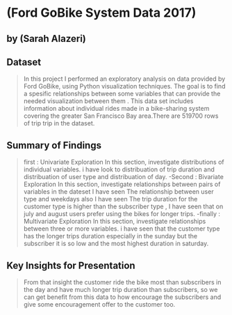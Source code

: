 # (Ford GoBike System Data 2017)
## by (Sarah Alazeri)


## Dataset

> In this project I performed an exploratory analysis on data provided by Ford GoBike, using Python   visualization techniques. The goal is to find a spesific relationships between some variables that can provide the needed visualization between them .
This data set includes information about individual rides made in a bike-sharing system covering the greater San Francisco Bay area.There are 519700 rows of trip trip in the dataset.



## Summary of Findings

> first : Univariate Exploration In this section, investigate distributions of individual variables.
i have look to distribuation of trip duration and distribuation of user type and distribuation of day.
-Second : Bivariate Exploration In this section, investigate relationships between pairs of variables in 
the dateset I have seen The relationship between user type and weekdays also I have seen The trip duration for the customer type is higher than the subscriber type , I have seen that on july and august users prefer using the bikes for longer trips.
-finally : Multivariate Exploration In this section, investigate relationships between three or more variables. i have seen that  the customer type has the longer trips duration especially in the sunday but the subscriber it is so low and the most highest duration in saturday.


## Key Insights for Presentation

> From that insight the customer ride the bike most than subscribers in the day and have much longer trip duration than subscribers, so we can get benefit from this data to how encourage the subscribers and give some encouragement offer to the customer too.